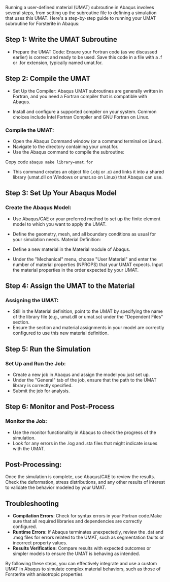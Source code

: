Running a user-defined material (UMAT) subroutine in Abaqus involves several steps, from setting up the subroutine file to defining a simulation that uses this UMAT. Here's a step-by-step guide to running your UMAT subroutine for Forsterite in Abaqus:

## Step 1: Write the UMAT Subroutine
- Prepare the UMAT Code: Ensure your Fortran code (as we discussed earlier) is correct and ready to be used. Save this code in a file with a .f or .for extension, typically named umat.for.
## Step 2: Compile the UMAT
- Set Up the Compiler: Abaqus UMAT subroutines are generally written in Fortran, and you need a Fortran compiler that is compatible with Abaqus. 

- Install and configure a supported compiler on your system. Common choices include Intel Fortran Compiler and GNU Fortran on Linux.

### Compile the UMAT:

- Open the Abaqus Command window (or a command terminal on Linux).
- Navigate to the directory containing your umat.for.
- Use the Abaqus command to compile the subroutine:

Copy code
```abaqus make library=umat.for```
- This command creates an object file (.obj or .o) and links it into a shared library (umat.dll on Windows or umat.so on Linux) that Abaqus can use.
## Step 3: Set Up Your Abaqus Model
### Create the Abaqus Model:

- Use Abaqus/CAE or your preferred method to set up the finite element model to which you want to apply the UMAT.
- Define the geometry, mesh, and all boundary conditions as usual for your simulation needs.
Material Definition:

- Define a new material in the Material module of Abaqus.
- Under the "Mechanical" menu, choose "User Material" and enter the number of material properties (NPROPS) that your UMAT expects.
Input the material properties in the order expected by your UMAT.
## Step 4: Assign the UMAT to the Material
### Assigning the UMAT:
- Still in the Material definition, point to the UMAT by specifying the name of the library file (e.g., umat.dll or umat.so) under the "Dependent Files" section.
- Ensure the section and material assignments in your model are correctly configured to use this new material definition.
## Step 5: Run the Simulation
### Set Up and Run the Job:
- Create a new job in Abaqus and assign the model you just set up.
- Under the "General" tab of the job, ensure that the path to the UMAT library is correctly specified.
- Submit the job for analysis.
## Step 6: Monitor and Post-Process
### Monitor the Job:

- Use the monitor functionality in Abaqus to check the progress of the simulation.
- Look for any errors in the .log and .sta files that might indicate issues with the UMAT.
## Post-Processing:

Once the simulation is complete, use Abaqus/CAE to review the results.
Check the deformation, stress distributions, and any other results of interest to validate the behavior modeled by your UMAT.
## Troubleshooting

- **Compilation Errors**: Check for syntax errors in your Fortran code.Make sure that all required libraries and dependencies are correctly configured.
- **Runtime Errors:** If Abaqus terminates unexpectedly, review the .dat and .msg files for errors related to the UMAT, such as segmentation faults or incorrect property values.
- **Results Verification:** Compare results with expected outcomes or simpler models to ensure the UMAT is behaving as intended.

By following these steps, you can effectively integrate and use a custom UMAT in Abaqus to simulate complex material behaviors, such as those of Forsterite with anisotropic properties